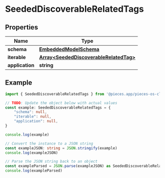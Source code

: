 
# SeededDiscoverableRelatedTags


## Properties

Name | Type
------------ | -------------
**schema** | [**EmbeddedModelSchema**](EmbeddedModelSchema)
**iterable** | [**Array&lt;SeededDiscoverableRelatedTag&gt;**](SeededDiscoverableRelatedTag)
**application** | **string**

## Example

```typescript
import { SeededDiscoverableRelatedTags } from '@pieces.app/pieces-os-client'

// TODO: Update the object below with actual values
const example: SeededDiscoverableRelatedTags = {
    "schema": null,
    "iterable": null,
    "application": null,
}

console.log(example)

// Convert the instance to a JSON string
const exampleJSON: string = JSON.stringify(example)
console.log(exampleJSON)

// Parse the JSON string back to an object
const exampleParsed = JSON.parse(exampleJSON) as SeededDiscoverableRelatedTags
console.log(exampleParsed)
```


